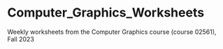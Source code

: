 # Computer_Graphics_Worksheets
Weekly worksheets from the Computer Graphics course (course 02561), Fall 2023
